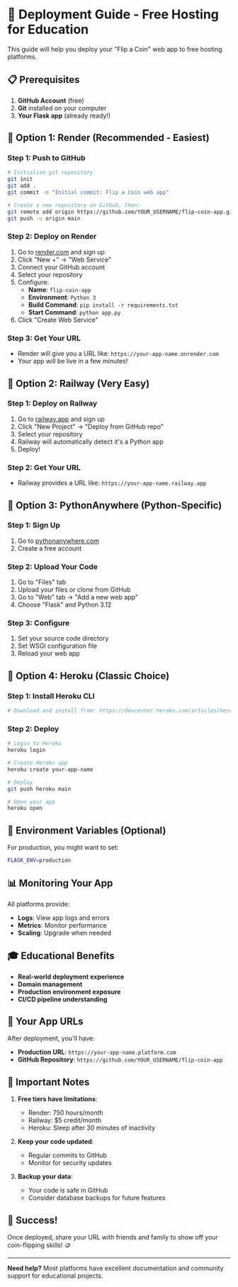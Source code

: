 # 🚀 Deployment Guide - Free Hosting for Education

This guide will help you deploy your "Flip a Coin" web app to free hosting platforms.

## 📋 Prerequisites

1. **GitHub Account** (free)
2. **Git** installed on your computer
3. **Your Flask app** (already ready!)

## 🎯 Option 1: Render (Recommended - Easiest)

### Step 1: Push to GitHub
```bash
# Initialize git repository
git init
git add .
git commit -m "Initial commit: Flip a Coin web app"

# Create a new repository on GitHub, then:
git remote add origin https://github.com/YOUR_USERNAME/flip-coin-app.git
git push -u origin main
```

### Step 2: Deploy on Render
1. Go to [render.com](https://render.com) and sign up
2. Click "New +" → "Web Service"
3. Connect your GitHub account
4. Select your repository
5. Configure:
   - **Name**: `flip-coin-app`
   - **Environment**: `Python 3`
   - **Build Command**: `pip install -r requirements.txt`
   - **Start Command**: `python app.py`
6. Click "Create Web Service"

### Step 3: Get Your URL
- Render will give you a URL like: `https://your-app-name.onrender.com`
- Your app will be live in a few minutes!

## 🎯 Option 2: Railway (Very Easy)

### Step 1: Deploy on Railway
1. Go to [railway.app](https://railway.app) and sign up
2. Click "New Project" → "Deploy from GitHub repo"
3. Select your repository
4. Railway will automatically detect it's a Python app
5. Deploy!

### Step 2: Get Your URL
- Railway provides a URL like: `https://your-app-name.railway.app`

## 🎯 Option 3: PythonAnywhere (Python-Specific)

### Step 1: Sign Up
1. Go to [pythonanywhere.com](https://pythonanywhere.com)
2. Create a free account

### Step 2: Upload Your Code
1. Go to "Files" tab
2. Upload your files or clone from GitHub
3. Go to "Web" tab → "Add a new web app"
4. Choose "Flask" and Python 3.12

### Step 3: Configure
1. Set your source code directory
2. Set WSGI configuration file
3. Reload your web app

## 🎯 Option 4: Heroku (Classic Choice)

### Step 1: Install Heroku CLI
```bash
# Download and install from: https://devcenter.heroku.com/articles/heroku-cli
```

### Step 2: Deploy
```bash
# Login to Heroku
heroku login

# Create Heroku app
heroku create your-app-name

# Deploy
git push heroku main

# Open your app
heroku open
```

## 🔧 Environment Variables (Optional)

For production, you might want to set:
```bash
FLASK_ENV=production
```

## 📊 Monitoring Your App

All platforms provide:
- **Logs**: View app logs and errors
- **Metrics**: Monitor performance
- **Scaling**: Upgrade when needed

## 🎓 Educational Benefits

- **Real-world deployment experience**
- **Domain management**
- **Production environment exposure**
- **CI/CD pipeline understanding**

## 🔗 Your App URLs

After deployment, you'll have:
- **Production URL**: `https://your-app-name.platform.com`
- **GitHub Repository**: `https://github.com/YOUR_USERNAME/flip-coin-app`

## 🚨 Important Notes

1. **Free tiers have limitations**:
   - Render: 750 hours/month
   - Railway: $5 credit/month
   - Heroku: Sleep after 30 minutes of inactivity

2. **Keep your code updated**:
   - Regular commits to GitHub
   - Monitor for security updates

3. **Backup your data**:
   - Your code is safe in GitHub
   - Consider database backups for future features

## 🎉 Success!

Once deployed, share your URL with friends and family to show off your coin-flipping skills! 🪙

---

**Need help?** Most platforms have excellent documentation and community support for educational projects.
